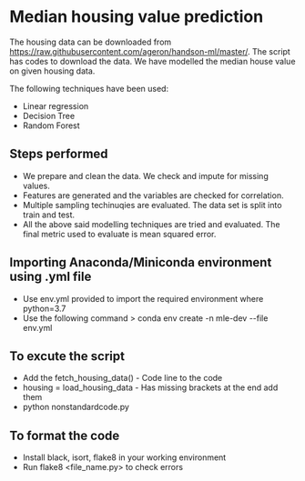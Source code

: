 # Median housing value prediction

The housing data can be downloaded from https://raw.githubusercontent.com/ageron/handson-ml/master/. The script has codes to download the data. We have modelled the median house value on given housing data. 

The following techniques have been used: 

 - Linear regression
 - Decision Tree
 - Random Forest

## Steps performed
 - We prepare and clean the data. We check and impute for missing values.
 - Features are generated and the variables are checked for correlation.
 - Multiple sampling techinuqies are evaluated. The data set is split into train and test.
 - All the above said modelling techniques are tried and evaluated. The final metric used to evaluate is mean squared error.

## Importing Anaconda/Miniconda environment using .yml file
- Use env.yml provided to import the required environment where python=3.7
- Use the following command > conda env create -n mle-dev --file env.yml

## To excute the script
- Add the fetch_housing_data() - Code line to the code
- housing = load_housing_data - Has missing brackets at the end add them
- python nonstandardcode.py

## To format the code
- Install black, isort, flake8 in your working environment
- Run flake8 <file_name.py> to check errors